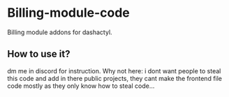 # Billing-module-code
Billing module addons for dashactyl.

## How to use it?
dm me in discord for instruction.
Why not here: i dont want people to steal this code and add in there public projects, they cant make the frontend file code mostly as they only know how to steal code...
